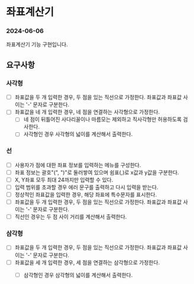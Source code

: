 # 좌표계산기
### 2024-06-06
좌표계산기 기능 구현입니다.

## 요구사항
### 사각형
- [ ] 좌표값을 두 개 입력한 경우, 두 점을 있는 직선으로 가정한다. 좌표값과 좌표값 사이는 '-' 문자로 구분한다.
- [ ] 좌표값을 네 개 입력한 경우, 네 점을 연결하는 사각형으로 가정한다.
    - [ ] 네 점이 뒤틀어진 사다리꼴이나 마름모는 제외하고 직사각형만 허용하도록 검사한다.
    - [ ] 사각형인 경우 사각형의 넓이를 계산해서 출력한다.

### 선
- [ ] 사용자가 점에 대한 좌표 정보를 입력하는 메뉴를 구성한다.
- [ ] 좌표 정보는 괄호"(", ")"로 둘러쌓여 있으며 쉼표(,)로 x값과 y값을 구분한다.
- [ ] X, Y좌표 모두 최대 24까지만 입력할 수 있다.
- [ ] 입력 범위를 초과할 경우 에러 문구를 출력하고 다시 입력을 받는다.
- [ ] 정상적인 좌표값을 입력한 경우, 해당 좌표에 특수문자를 표시한다.
- [ ] 좌표값을 두 개 입력한 경우, 두 점을 있는 직선으로 가정한다. 좌표값과 좌표값 사이는 '-' 문자로 구분한다.
- [ ] 직선인 경우는 두 점 사이 거리를 계산해서 출력한다.

### 삼각형
- [ ] 좌표값을 두 개 입력한 경우, 두 점을 있는 직선으로 가정한다. 좌표값과 좌표값 사이는 '-' 문자로 구분한다.
- [ ] 좌표값을 세 개 입력한 경우, 세 점을 연결하는 삼각형으로 가정한다.
    - [ ] 삼각형인 경우 삼각형의 넓이를 계산해서 출력한다.

